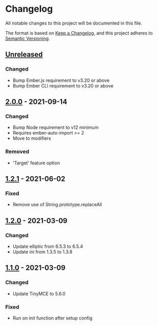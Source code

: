 # Changelog
All notable changes to this project will be documented in this file.

The format is based on [Keep a Changelog](https://keepachangelog.com/en/1.0.0/),
and this project adheres to [Semantic Versioning](https://semver.org/spec/v2.0.0.html).

## [Unreleased]

### Changed
- Bump Ember.js requirement to v3.20 or above
- Bump Ember CLI requirement to v3.20 or above

## [2.0.0] - 2021-09-14

### Changed
- Bump Node requirement to v12 minimum
- Requires ember-auto-import >= 2
- Move to modifiers

### Removed
- 'Target' feature option

## [1.2.1] - 2021-06-02

### Fixed
- Remove use of String.prototype.replaceAll

## [1.2.0] - 2021-03-09

### Changed
- Update elliptic from 6.5.3 to 6.5.4
- Update ini from 1.3.5 to 1.3.8

## [1.1.0] - 2021-03-09

### Changed
- Update TinyMCE to 5.6.0

### Fixed
- Run on init function after setup config

[2.0.0]: https://github.com/concordnow/tinymce-ember/compare/v1.2.1...v2.0.0
[1.2.1]: https://github.com/concordnow/tinymce-ember/compare/v1.2.0...v1.2.1
[1.2.0]: https://github.com/concordnow/tinymce-ember/compare/v1.1.0...v1.2.0
[1.1.0]: https://github.com/concordnow/tinymce-ember/releases/tag/v1.1.0

[Unreleased]: https://github.com/concordnow/tinymce-ember/compare/v2.0.0...HEAD
